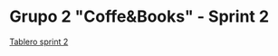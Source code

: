 <h1>Grupo 2 "Coffe&Books" - Sprint 2</h1>

<a href="https://trello.com/b/TDZxrVbt/sprint-2">Tablero sprint 2</a>